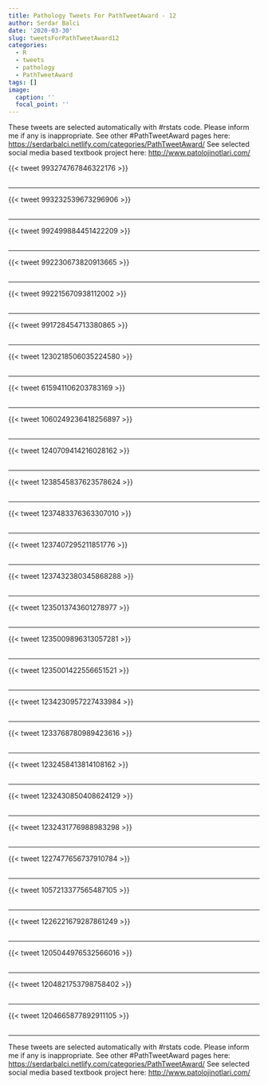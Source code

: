 ```yaml
---
title: Pathology Tweets For PathTweetAward - 12
author: Serdar Balci
date: '2020-03-30'
slug: tweetsForPathTweetAward12
categories:
  - R
  - tweets
  - pathology
  - PathTweetAward
tags: []
image:
  caption: ''
  focal_point: ''
---
```



These tweets are selected automatically with #rstats code. Please inform me if any is inappropriate.
See other #PathTweetAward pages here: https://serdarbalci.netlify.com/categories/PathTweetAward/ 
See selected social media based textbook project here: http://www.patolojinotlari.com/

{{< tweet 993274767846322176 >}}
<br>
<br>
<hr>
{{< tweet 993232539673296906 >}}
<br>
<br>
<hr>
{{< tweet 992499884451422209 >}}
<br>
<br>
<hr>
{{< tweet 992230673820913665 >}}
<br>
<br>
<hr>
{{< tweet 992215670938112002 >}}
<br>
<br>
<hr>
{{< tweet 991728454713380865 >}}
<br>
<br>
<hr>
{{< tweet 1230218506035224580 >}}
<br>
<br>
<hr>
{{< tweet 615941106203783169 >}}
<br>
<br>
<hr>
{{< tweet 1060249236418256897 >}}
<br>
<br>
<hr>
{{< tweet 1240709414216028162 >}}
<br>
<br>
<hr>
{{< tweet 1238545837623578624 >}}
<br>
<br>
<hr>
{{< tweet 1237483376363307010 >}}
<br>
<br>
<hr>
{{< tweet 1237407295211851776 >}}
<br>
<br>
<hr>
{{< tweet 1237432380345868288 >}}
<br>
<br>
<hr>
{{< tweet 1235013743601278977 >}}
<br>
<br>
<hr>
{{< tweet 1235009896313057281 >}}
<br>
<br>
<hr>
{{< tweet 1235001422556651521 >}}
<br>
<br>
<hr>
{{< tweet 1234230957227433984 >}}
<br>
<br>
<hr>
{{< tweet 1233768780989423616 >}}
<br>
<br>
<hr>
{{< tweet 1232458413814108162 >}}
<br>
<br>
<hr>
{{< tweet 1232430850408624129 >}}
<br>
<br>
<hr>
{{< tweet 1232431776988983298 >}}
<br>
<br>
<hr>
{{< tweet 1227477656737910784 >}}
<br>
<br>
<hr>
{{< tweet 1057213377565487105 >}}
<br>
<br>
<hr>
{{< tweet 1226221679287861249 >}}
<br>
<br>
<hr>
{{< tweet 1205044976532566016 >}}
<br>
<br>
<hr>
{{< tweet 1204821753798758402 >}}
<br>
<br>
<hr>
{{< tweet 1204665877892911105 >}}
<br>
<br>
<hr>


These tweets are selected automatically with #rstats code. Please inform me if any is inappropriate.
See other #PathTweetAward pages here: https://serdarbalci.netlify.com/categories/PathTweetAward/ 
See selected social media based textbook project here: http://www.patolojinotlari.com/
